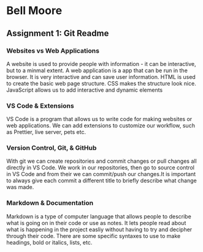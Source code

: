 # Bell Moore
## Assignment 1: Git Readme

### Websites vs Web Applications
A website is used to provide people with information - it can be interactive, but to a minmal extent. A web application is a app that can be run in the browser. It is very interactive and can save user information. HTML is used to create the basic web page structure. CSS makes the structure look nice. JavaScript allows us to add interactive and dynamic elements

### VS Code & Extensions
VS Code is a program that allows us to write code for making websites or web applications. We can add extensions to customize our workflow, such as Prettier, live server, pets etc.

### Version Control, Git, & GitHub
With git we can create repositories and commit changes or pull changes all directly in VS Code. We work in our repositories, then go to source control in VS Code and from their we can commit/push our changes.It is important to always give each commit a different title to briefly describe what change was made.

### Markdown & Documentation
Markdown is a type of computer language that allows people to describe what is going on in their code or use as notes. It lets people read about what is happening in the project easliy without having to try and decipher through their code. There are some specific syntaxes to use to make headings, bold or italics, lists, etc.